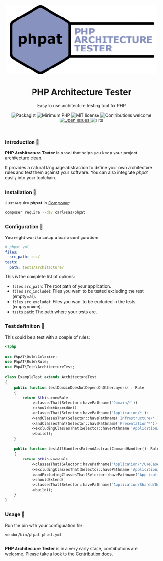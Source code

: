 <p align="center">
    <img width="500px" src="https://raw.githubusercontent.com/carlosas/phpat/master/.github/logo.png" alt="Logo">
</p>
<h1 align="center">PHP Architecture Tester</h1>
<p align="center">Easy to use architecture testing tool for PHP</p>
<p align="center">
	<a>
		<img src="https://img.shields.io/packagist/v/carlosas/phpat.svg?style=flat-square" alt="Packagist">
    </a>
	<a>
		<img src="https://img.shields.io/badge/php-%3E%3D_7.1-8892BF.svg?style=flat-square" alt="Minimum PHP">
	</a>
	<a>
		<img src="https://img.shields.io/badge/license-MIT-blue.svg?style=flat-square" alt="MIT license">
	</a>
	<a>
		<img src="https://img.shields.io/badge/contributions-welcome-brightgreen.svg?style=flat-square" alt="Contributions welcome">
	</a>
	<a href="https://github.com/carlosas/phpat/issues">
        <img src="https://img.shields.io/github/issues/carlosas/phpat.svg?style=flat-square" alt="Open issues">
	</a>
	<a>
		<img src="http://hits.dwyl.com/carlosas/phpat.svg" alt="Hits">
	</a>
</p>
<br />

### Introduction 📜

**PHP Architecture Tester** is a tool that helps you keep your project architecture clean.

It provides a natural language abstraction to define your own architecture rules and test them against your software.
You can also integrate *phpat* easily into your toolchain.

<h2></h2>

### Installation 💽

Just require **phpat** in [Composer](https://getcomposer.org/):
```bash
composer require --dev carlosas/phpat
```

<h2></h2>

### Configuration 🔧

You might want to setup a basic configuration:
```yaml
# phpat.yml
files:
  src_path: src/
tests:
  path: tests/architecture/
```
This is the complete list of options:
* `files` `src_path`: The root path of your application.
* `files` `src_included`: Files you want to be tested excluding the rest (empty=all).
* `files` `src_excluded`: Files you want to be excluded in the tests (empty=none).
* `tests` `path`: The path where your tests are.

<h2></h2>

### Test definition 📓

This could be a test with a couple of rules:
```php
<?php

use PhpAT\Rule\Selector;
use PhpAT\Rule\Rule;
use PhpAT\Test\ArchitectureTest;

class ExampleTest extends ArchitectureTest
{
    public function testDomainDoesNotDependOnOtherLayers(): Rule
    {
        return $this->newRule
            ->classesThat(Selector::havePathname('Domain/*'))
            ->shouldNotDependOn()
            ->classesThat(Selector::havePathname('Application/*'))
            ->andClassesThat(Selector::havePathname('Infrastructure/*'))
            ->andClassesThat(Selector::havePathname('Presentation/*'))
            ->excludingClassesThat(Selector::havePathname('Application/Shared/Service/KnownBadApproach.php'))
            ->build();
    }
    
    public function testAllHandlersExtendAbstractCommandHandler(): Rule
    {
        return $this->newRule
            ->classesThat(Selector::havePathname('Application/*/UseCase/*Handler.php'))
            ->excludingClassesThat(Selector::havePathname('Application/Shared/UseCase/Different*Handler.php'))
            ->andExcludingClassesThat(Selector::havePathname('Application/Shared/UseCase/AbstractCommandHandler.php'))
            ->shouldExtend()
            ->classesThat(Selector::havePathname('Application/Shared/UseCase/AbstractCommandHandler.php'))
            ->build();
    }
}
```

<h2></h2>

### Usage 🚀

Run the bin with your configuration file:
```bash
vendor/bin/phpat phpat.yml
```

<h2></h2>

**PHP Architecture Tester** is in a very early stage, contributions are welcome. Please take a look to the [Contribution docs](.github/CONTRIBUTING.md).
